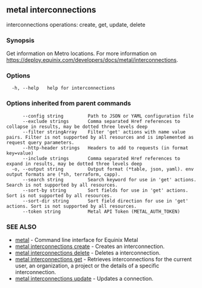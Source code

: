 ## metal interconnections

interconnections operations: create, get, update, delete

### Synopsis

Get information on Metro locations. For more information on https://deploy.equinix.com/developers/docs/metal/interconnections.

### Options

```
  -h, --help   help for interconnections
```

### Options inherited from parent commands

```
      --config string         Path to JSON or YAML configuration file
      --exclude strings       Comma separated Href references to collapse in results, may be dotted three levels deep
      --filter stringArray    Filter 'get' actions with name value pairs. Filter is not supported by all resources and is implemented as request query parameters.
      --http-header strings   Headers to add to requests (in format key=value)
      --include strings       Comma separated Href references to expand in results, may be dotted three levels deep
  -o, --output string         Output format (*table, json, yaml). env output formats are (*sh, terraform, capp).
      --search string         Search keyword for use in 'get' actions. Search is not supported by all resources.
      --sort-by string        Sort fields for use in 'get' actions. Sort is not supported by all resources.
      --sort-dir string       Sort field direction for use in 'get' actions. Sort is not supported by all resources.
      --token string          Metal API Token (METAL_AUTH_TOKEN)
```

### SEE ALSO

* [metal](metal.md)	 - Command line interface for Equinix Metal
* [metal interconnections create](metal_interconnections_create.md)	 - Creates an interconnection.
* [metal interconnections delete](metal_interconnections_delete.md)	 - Deletes a interconnection.
* [metal interconnections get](metal_interconnections_get.md)	 - Retrieves interconnections for the current user, an organization, a project or the details of a specific interconnection.
* [metal interconnections update](metal_interconnections_update.md)	 - Updates a connection.

